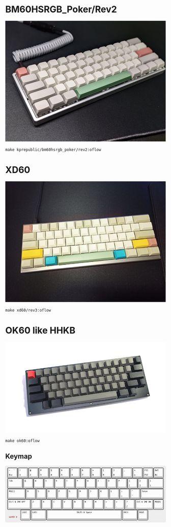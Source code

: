 # BM60HSRGB_Poker/Rev2

![BM60RGB_POKER/Rev2](images/bm60v2.jpg)

    make kprepublic/bm60hsrgb_poker/rev2:oflow

# XD60
![XD60](images/xd60_oflow.jpg)

    make xd60/rev3:oflow


# OK60 like HHKB
![OK60 HHKB](images/hhkb.jpg)

    make ok60:oflow


## Keymap

![LAYER 0](images/layer0.png)
